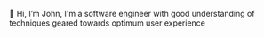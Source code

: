 👋 Hi, I’m John, I'm a software engineer with good understanding of techniques geared towards optimum user experience

